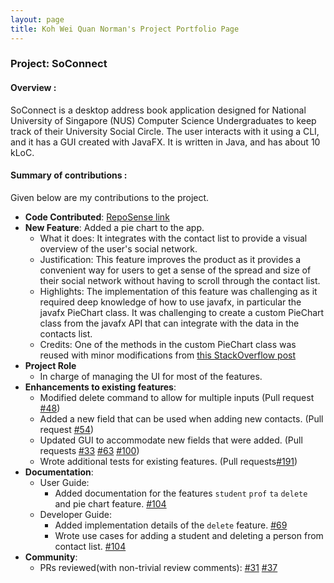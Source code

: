 ```yaml
---
layout: page
title: Koh Wei Quan Norman's Project Portfolio Page
---
```


### Project: SoConnect

#### Overview : 

SoConnect is a desktop address book application designed for National University of Singapore (NUS) Computer Science Undergraduates to keep track of their University Social Circle. The user interacts with it using a CLI, and it has a GUI created with JavaFX. It is written in Java, and has about 10 kLoC.

#### Summary of contributions :

Given below are my contributions to the project.

- **Code Contributed**: [RepoSense link](https://nus-cs2103-ay2223s1.github.io/tp-dashboard/?search=normkoh&breakdown=true&sort=groupTitle&sortWithin=title&since=2022-09-16&timeframe=commit&mergegroup=&groupSelect=groupByRepos&checkedFileTypes=docs~functional-code~test-code~other)
- **New Feature**: Added a pie chart to the app.
  - What it does: It integrates with the contact list to provide a visual overview of the user's social network.
  - Justification: This feature improves the product as it provides a convenient way for users to get a sense of the spread and size of their social network without having to scroll through the contact list.
  - Highlights: The implementation of this feature was challenging as it required deep knowledge of how to use javafx, in particular the javafx PieChart class. It was challenging to create a custom PieChart class from the javafx API that can integrate with the data in the contacts list.
  - Credits: One of the methods in the custom PieChart class was reused with minor modifications from [this StackOverflow post](https://stackoverflow.com/questions/35479375)
- **Project Role**
  - In charge of managing the UI for most of the features.
- **Enhancements to existing features**:
  - Modified delete command to allow for multiple inputs (Pull request [#48](https://github.com/AY2223S1-CS2103T-W08-3/tp/pull/48))
  - Added a new field that can be used when adding new contacts. (Pull request [#54](https://github.com/AY2223S1-CS2103T-W08-3/tp/pull/54))
  - Updated GUI to accommodate new fields that were added. (Pull requests [#33](https://github.com/AY2223S1-CS2103T-W08-3/tp/pull/33) [#63](https://github.com/AY2223S1-CS2103T-W08-3/tp/pull/63) [#100](https://github.com/AY2223S1-CS2103T-W08-3/tp/pull/100))
  - Wrote additional tests for existing features. (Pull requests[#191](https://github.com/AY2223S1-CS2103T-W08-3/tp/pull/191))
- **Documentation**:
  - User Guide:
    - Added documentation for the features `student` `prof` `ta` `delete` and pie chart feature. [#104](https://github.com/AY2223S1-CS2103T-W08-3/tp/pull/104)
  - Developer Guide:
    - Added implementation details of the `delete` feature. [#69](https://github.com/AY2223S1-CS2103T-W08-3/tp/pull/69)
    - Wrote use cases for adding a student and deleting a person from contact list. [#104](https://github.com/AY2223S1-CS2103T-W08-3/tp/pull/104)
- **Community**:
  - PRs reviewed(with non-trivial review comments): [#31](https://github.com/AY2223S1-CS2103T-W08-3/tp/pull/31) [#37](https://github.com/AY2223S1-CS2103T-W08-3/tp/pull/37)
